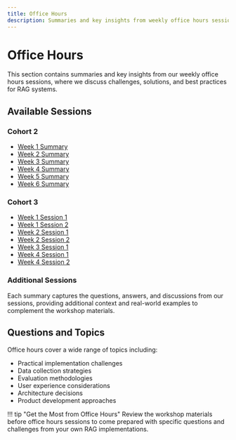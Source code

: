 ```yaml
---
title: Office Hours
description: Summaries and key insights from weekly office hours sessions
---
```


# Office Hours

This section contains summaries and key insights from our weekly office hours sessions, where we discuss challenges, solutions, and best practices for RAG systems.

## Available Sessions

### Cohort 2

- [Week 1 Summary](cohort2/week1-summary.md)
- [Week 2 Summary](cohort2/week2-summary.md)
- [Week 3 Summary](cohort2/week3-summary.md)
- [Week 4 Summary](cohort2/week4-summary.md)
- [Week 5 Summary](cohort2/week5-summary.md)
- [Week 6 Summary](cohort2/week6-summary.md)

### Cohort 3

- [Week 1 Session 1](cohort3/week-1-1.md)
- [Week 1 Session 2](cohort3/week-1-2.md)
- [Week 2 Session 1](cohort3/week-2-1.md)
- [Week 2 Session 2](cohort3/week-2-2.md)
- [Week 3 Session 1](cohort3/week-3-1.md)
- [Week 4 Session 1](cohort3/week-4-1.md)
- [Week 4 Session 2](cohort3/week-4-2.md)

### Additional Sessions

Each summary captures the questions, answers, and discussions from our sessions, providing additional context and real-world examples to complement the workshop materials.

## Questions and Topics

Office hours cover a wide range of topics including:

- Practical implementation challenges
- Data collection strategies
- Evaluation methodologies
- User experience considerations
- Architecture decisions
- Product development approaches

!!! tip "Get the Most from Office Hours"
    Review the workshop materials before office hours sessions to come prepared with specific questions and challenges from your own RAG implementations.
